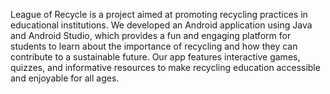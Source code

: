 League of Recycle is a project aimed at promoting recycling practices in educational institutions. We developed an Android application using Java and Android Studio, which provides a fun and engaging platform for students to learn about the importance of recycling and how they can contribute to a sustainable future. Our app features interactive games, quizzes, and informative resources to make recycling education accessible and enjoyable for all ages. 
